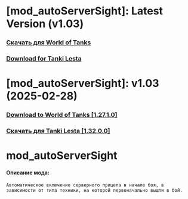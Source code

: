 # [mod_autoServerSight]: Latest Version (v1.03)
### [**Скачать для World of Tanks**](https://github.com/spoter/spoter-mods/releases/download/latest/mod_autoServerSight.zip)
### [**Download for Tanki Lesta**](https://github.com/spoter/spoter-mods/releases/download/latest/mod_autoServerSight_RU.zip)
#
# [mod_autoServerSight]: v1.03 (2025-02-28)
### [**Download to World of Tanks [1.27.1.0]**](https://github.com/spoter/spoter-mods/releases/download/v7/mod_autoServerSight.zip)
### [**Скачать для Tanki Lesta [1.32.0.0]**](https://github.com/spoter/spoter-mods/releases/download/v7/mod_autoServerSight_RU.zip)
#
# mod_autoServerSight
#### Описание мода:
    Автоматическое включение серверного прицела в начале боя, в зависимости от типа техники, на которой первоначально вышли в бой.

